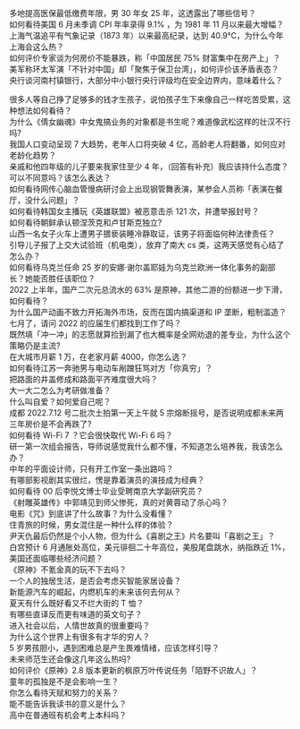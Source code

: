 多地提高医保最低缴费年限，男 30 年女 25 年，这透露出了哪些信号？  
如何看待美国 6 月未季调 CPI 年率录得 9.1% ，为 1981 年 11 月以来最大增幅？  
上海气温追平有气象记录（1873 年）以来最高纪录，达到 40.9℃，为什么今年上海会这么热？  
如何评价专家谈为何房价不能暴跌，称「中国居民 75% 财富集中在房产上」？  
美军称环太军演「不针对中国」却「聚焦于保卫台湾」，如何评价该矛盾表态？  
央行谈河南村镇银行，大部分中小银行央行评级均在安全边界内，意味着什么？
  
很多人等自己挣了足够多的钱才生孩子，说怕孩子生下来像自己一样吃苦受累，这种想法如何看待？  
为什么《倩女幽魂》中女鬼搞业务的对象都是书生呢？难道像武松这样的壮汉不行吗?  
我国人口变动呈现 7 大趋势，老年人口将突破 4 亿，高龄老人将翻番，如何应对老龄化趋势？  
亲戚和他四年级的儿子要来我家住至少 4 年，（回答有补充）我应该持什么态度？可以不同意吗？该怎么表达？  
如何看待网传心脑血管慢病研讨会上出现钢管舞表演，某参会人员称「表演在餐厅，没什么问题」？  
如何看待韩国女主播玩《英雄联盟》被恶意击杀 121 次，并遭举报封号？  
如何看待朝鲜承认顿涅茨克和卢甘斯克独立?  
山西一名女子火车上遭男子猥亵装睡冷静取证，该男子将面临何种法律责任？  
引导儿子报了上交大试验班（机电类），放弃了南大 cs 类，这两天感觉有心结了怎么办？  
如何看待乌克兰任命 25 岁的安娜·谢尔盖耶娃为乌克兰欧洲一体化事务的副部长？她能否胜任该职位？  
2022 上半年，国产二次元总流水的 63% 是原神，其他二游的份额进一步下滑，如何看待？  
为什么国产动画不致力开拓海外市场，反而在国内搞渠道和 IP 垄断，粗制滥造？  
七月了，请问 2022 的应届生们都找到工作了吗？  
既然填「冲一冲」的志愿就算捡到漏了也大概率是全网劝退的差专业，为什么这个策略仍是主流?  
在大城市月薪 1 万，在老家月薪 4000，你怎么选？  
如何看待江苏一奔驰男与电动车剐蹭狂骂对方「你真穷」？  
把路面的井盖修成和路面平齐难度很大吗？  
大一大二怎么为考研做准备？  
什么叫自爱？如何爱自己呢？  
成都 2022.7.12 号二批次土拍第一天上午就 5 宗熔断摇号，是否说明成都未来两三年房价是不会再跌了?  
如何看待 Wi-Fi 7 ？它会很快取代 Wi-Fi 6 吗？  
研一第一次组会报告，导师说感觉我什么都不懂，不知道怎么培养我，我该怎么办？  
中年的平面设计师，只有开工作室一条出路吗？  
有哪部影视剧其实很烂，愣是靠着演员的演技成为经典？  
如何看待 00 后李悦文博士毕业受聘南京大学副研究员？  
《射雕英雄传》中郭靖见到师父惨死，真的对黄蓉动了杀心吗？  
电影《咒》到底讲了什么故事？为什么没看懂？  
住青旅的时候，男女混住是一种什么样的体验？  
尹天仇最后仍然是个小人物，但为什么《喜剧之王》片名要叫「喜剧之王」？  
白宫预计 6 月通胀处高位，美元徘徊二十年高位，美股尾盘跳水，纳指跌近 1%，美国还面临哪些经济问题？  
《原神》不氪金真的玩不下去吗？  
一个人的独居生活，是否会考虑买智能家居设备？  
新能源汽车的崛起，内燃机车的未来该何去何从？  
夏天有什么既好看又不烂大街的 T 恤？  
有哪些直译反而更有味道的英文句子？  
进入社会以后，人情世故真的很重要吗？  
为什么这个世界上有很多有才华的穷人？  
5 岁男孩胆小，遇到困难总是产生畏难情绪，应该怎样引导？  
未来师范生还会像这几年这么热吗?  
如何评价《原神》2.8 版本更新的枫原万叶传说任务「陌野不识故人」？  
童年的孤独是不是会影响一生？  
你怎么看待天赋和努力的关系？  
能不能告诉我读书的意义是什么？  
高中在普通班有机会考上本科吗？  
